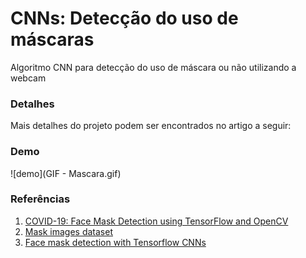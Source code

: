 # CNNs: Detecção do uso de máscaras
Algoritmo CNN para detecção do uso de máscara ou não utilizando a webcam

### Detalhes
Mais detalhes do projeto podem ser encontrados no artigo a seguir:

### Demo

![demo](GIF - Mascara.gif)

### Referências
1. [COVID-19: Face Mask Detection using TensorFlow and OpenCV](https://towardsdatascience.com/covid-19-face-mask-detection-using-tensorflow-and-opencv-702dd833515b)
2. [Mask images dataset](https://github.com/prajnasb/observations/tree/master/experiements/data)
3. [Face mask detection with Tensorflow CNNs](https://dev.to/demetrakopetros/face-mask-detection-with-tensorflow-cnns-11io)
